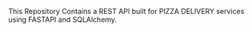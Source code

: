 This Repository Contains a REST API built for PIZZA DELIVERY services using FASTAPI and SQLAlchemy. 
